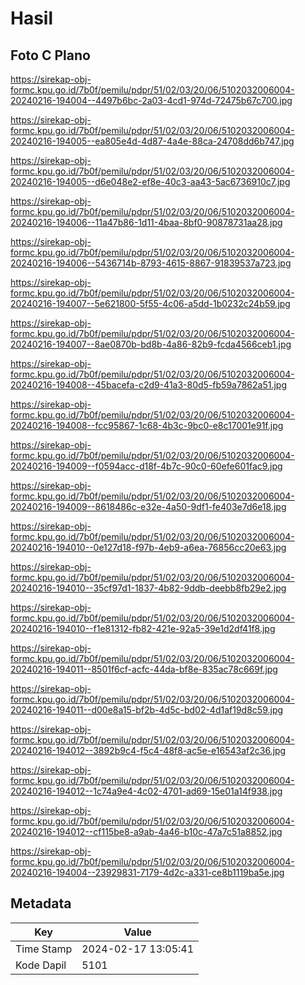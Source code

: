 # Hasil

## Foto C Plano

https://sirekap-obj-formc.kpu.go.id/7b0f/pemilu/pdpr/51/02/03/20/06/5102032006004-20240216-194004--4497b6bc-2a03-4cd1-974d-72475b67c700.jpg

https://sirekap-obj-formc.kpu.go.id/7b0f/pemilu/pdpr/51/02/03/20/06/5102032006004-20240216-194005--ea805e4d-4d87-4a4e-88ca-24708dd6b747.jpg

https://sirekap-obj-formc.kpu.go.id/7b0f/pemilu/pdpr/51/02/03/20/06/5102032006004-20240216-194005--d6e048e2-ef8e-40c3-aa43-5ac6736910c7.jpg

https://sirekap-obj-formc.kpu.go.id/7b0f/pemilu/pdpr/51/02/03/20/06/5102032006004-20240216-194006--11a47b86-1d11-4baa-8bf0-90878731aa28.jpg

https://sirekap-obj-formc.kpu.go.id/7b0f/pemilu/pdpr/51/02/03/20/06/5102032006004-20240216-194006--5436714b-8793-4615-8867-91839537a723.jpg

https://sirekap-obj-formc.kpu.go.id/7b0f/pemilu/pdpr/51/02/03/20/06/5102032006004-20240216-194007--5e621800-5f55-4c06-a5dd-1b0232c24b59.jpg

https://sirekap-obj-formc.kpu.go.id/7b0f/pemilu/pdpr/51/02/03/20/06/5102032006004-20240216-194007--8ae0870b-bd8b-4a86-82b9-fcda4566ceb1.jpg

https://sirekap-obj-formc.kpu.go.id/7b0f/pemilu/pdpr/51/02/03/20/06/5102032006004-20240216-194008--45bacefa-c2d9-41a3-80d5-fb59a7862a51.jpg

https://sirekap-obj-formc.kpu.go.id/7b0f/pemilu/pdpr/51/02/03/20/06/5102032006004-20240216-194008--fcc95867-1c68-4b3c-9bc0-e8c17001e91f.jpg

https://sirekap-obj-formc.kpu.go.id/7b0f/pemilu/pdpr/51/02/03/20/06/5102032006004-20240216-194009--f0594acc-d18f-4b7c-90c0-60efe601fac9.jpg

https://sirekap-obj-formc.kpu.go.id/7b0f/pemilu/pdpr/51/02/03/20/06/5102032006004-20240216-194009--8618486c-e32e-4a50-9df1-fe403e7d6e18.jpg

https://sirekap-obj-formc.kpu.go.id/7b0f/pemilu/pdpr/51/02/03/20/06/5102032006004-20240216-194010--0e127d18-f97b-4eb9-a6ea-76856cc20e63.jpg

https://sirekap-obj-formc.kpu.go.id/7b0f/pemilu/pdpr/51/02/03/20/06/5102032006004-20240216-194010--35cf97d1-1837-4b82-9ddb-deebb8fb29e2.jpg

https://sirekap-obj-formc.kpu.go.id/7b0f/pemilu/pdpr/51/02/03/20/06/5102032006004-20240216-194010--f1e81312-fb82-421e-92a5-39e1d2df41f8.jpg

https://sirekap-obj-formc.kpu.go.id/7b0f/pemilu/pdpr/51/02/03/20/06/5102032006004-20240216-194011--8501f6cf-acfc-44da-bf8e-835ac78c669f.jpg

https://sirekap-obj-formc.kpu.go.id/7b0f/pemilu/pdpr/51/02/03/20/06/5102032006004-20240216-194011--d00e8a15-bf2b-4d5c-bd02-4d1af19d8c59.jpg

https://sirekap-obj-formc.kpu.go.id/7b0f/pemilu/pdpr/51/02/03/20/06/5102032006004-20240216-194012--3892b9c4-f5c4-48f8-ac5e-e16543af2c36.jpg

https://sirekap-obj-formc.kpu.go.id/7b0f/pemilu/pdpr/51/02/03/20/06/5102032006004-20240216-194012--1c74a9e4-4c02-4701-ad69-15e01a14f938.jpg

https://sirekap-obj-formc.kpu.go.id/7b0f/pemilu/pdpr/51/02/03/20/06/5102032006004-20240216-194012--cf115be8-a9ab-4a46-b10c-47a7c51a8852.jpg

https://sirekap-obj-formc.kpu.go.id/7b0f/pemilu/pdpr/51/02/03/20/06/5102032006004-20240216-194004--23929831-7179-4d2c-a331-ce8b1119ba5e.jpg


## Metadata

| Key        | Value               |
| ---------- | ------------------- |
| Time Stamp | 2024-02-17 13:05:41 |
| Kode Dapil | 5101                |



